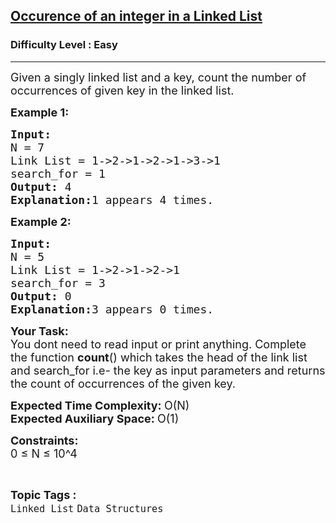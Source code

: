 <h2><a href="https://www.geeksforgeeks.org/problems/occurence-of-an-integer-in-a-linked-list/1?page=1&category=Sorting,Hash,Bit%20Magic,Linked%20List,Stack,Searching,Recursion,Binary%20Search,two-pointer-algorithm,Map,sliding-window,prefix-sum&difficulty=Basic,Easy&status=unsolved&sortBy=accuracy">Occurence of an integer in a Linked List</a></h2><h3>Difficulty Level : Easy</h3><hr><div class="problems_problem_content__Xm_eO"><p><span style="font-size:18px">Given a singly linked list and a key, count the number of occurrences of given key in the linked list.</span></p>

<p><strong><span style="font-size:18px">Example 1:</span></strong></p>

<pre><span style="font-size:18px"><strong>Input:</strong>
N = 7
Link List = 1-&gt;2-&gt;1-&gt;2-&gt;1-&gt;3-&gt;1
search_for = 1
<strong>Output: </strong>4
<strong>Explanation:</strong>1 appears 4 times.</span>
</pre>

<p><strong><span style="font-size:18px">Example 2:</span></strong></p>

<pre><span style="font-size:18px"><strong>Input:</strong>
N = 5
Link List = 1-&gt;2-&gt;1-&gt;2-&gt;1
search_for = 3
<strong>Output: </strong>0
<strong>Explanation:</strong>3 appears 0 times.</span></pre>

<div><strong><span style="font-size:18px">Your Task</span></strong><strong><span style="font-size:18px">:</span></strong></div>

<div><span style="font-size:18px">You dont need to read input or print anything. Complete the function <strong>count</strong>() which takes the head of the link list and search_for i.e- the key as input parameters and returns the count of occurrences of the given key.</span></div>

<p><span style="font-size:18px"><strong>Expected Time Complexity: </strong>O(N)<br>
<strong>Expected Auxiliary Space: </strong>O(1)</span></p>

<p><span style="font-size:18px"><strong>Constraints:</strong><br>
0 ≤ N&nbsp;≤ 10^4</span></p>
</div><br><p><span style=font-size:18px><strong>Topic Tags : </strong><br><code>Linked List</code>&nbsp;<code>Data Structures</code>&nbsp;